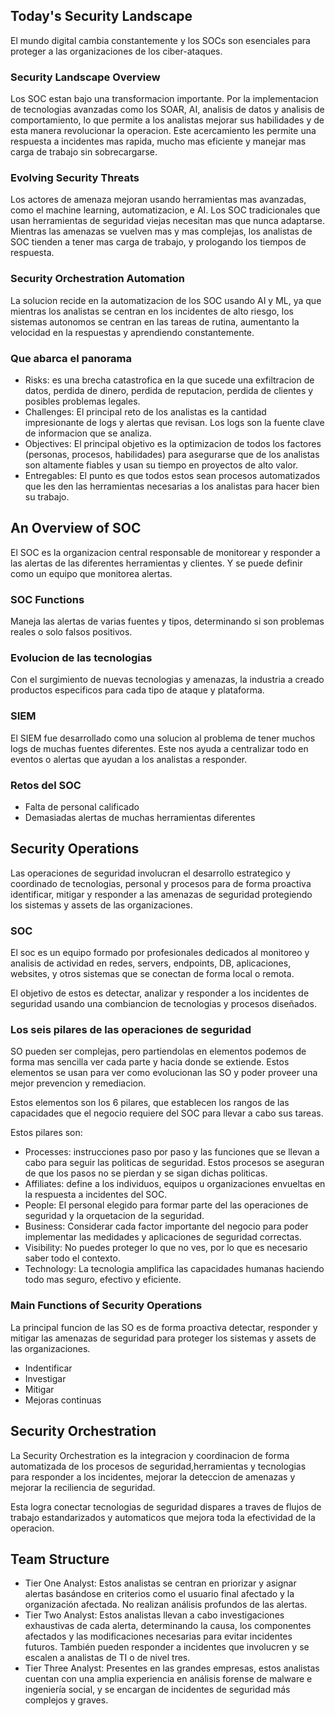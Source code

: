 ## Today's Security Landscape

El mundo digital cambia constantemente  y los SOCs son esenciales para proteger a las organizaciones de los ciber-ataques. 

### Security Landscape Overview

Los SOC estan bajo una transformacion importante. Por la implementacion de tecnologias avanzadas como los SOAR, AI, analisis de datos y analisis de comportamiento, lo que permite a los analistas mejorar sus habilidades y de esta manera revolucionar la operacion. Este acercamiento les permite una respuesta a incidentes mas rapida, mucho mas eficiente y manejar mas carga de trabajo sin sobrecargarse. 

### Evolving Security Threats

Los actores de amenaza mejoran usando herramientas mas avanzadas, como el machine learning, automatizacion, e AI. Los SOC tradicionales que usan herramientas de seguridad viejas necesitan mas que nunca adaptarse. Mientras las amenazas se vuelven mas y mas complejas, los analistas de SOC tienden a tener mas carga de trabajo, y prologando los tiempos de respuesta. 

### Security Orchestration Automation

La solucion recide en la automatizacion de los SOC usando AI y ML, ya que mientras los analistas se centran en los incidentes de alto riesgo, los sistemas autonomos se centran en las tareas de rutina, aumentanto la velocidad en la respuestas y aprendiendo constantemente. 

### Que abarca el panorama

* Risks: es una brecha catastrofica en la que sucede una exfiltracion de datos, perdida de dinero, perdida de reputacion, perdida de clientes y posibles problemas legales. 
* Challenges: El principal reto de los analistas es la cantidad impresionante de logs y alertas que revisan. Los logs son la fuente clave de informacion que se analiza. 
* Objectives: El principal objetivo es la optimizacion de todos los factores (personas, procesos, habilidades) para asegurarse que de los analistas son altamente fiables y usan su tiempo en proyectos de alto valor. 
* Entregables: El punto es que todos estos sean procesos automatizados que les den las herramientas necesarias a los analistas para hacer bien su trabajo. 

## An Overview of SOC

El SOC es la organizacion central responsable de monitorear y responder a las alertas de las diferentes herramientas y clientes. Y se puede definir como un equipo que monitorea alertas. 

### SOC Functions

Maneja las alertas de varias fuentes y tipos, determinando si son problemas reales o solo falsos positivos. 

### Evolucion de las tecnologias

Con el surgimiento de nuevas tecnologias y amenazas, la industria a creado productos especificos para cada tipo de ataque y plataforma. 

### SIEM

El SIEM fue desarrollado como una solucion al problema de tener muchos logs de muchas fuentes diferentes. Este nos ayuda a centralizar todo en eventos o alertas que ayudan a los analistas a responder. 

### Retos del SOC

* Falta de personal calificado
* Demasiadas alertas de muchas herramientas diferentes

## Security Operations

Las operaciones de seguridad involucran el desarrollo estrategico y coordinado de tecnologias, personal y procesos para de forma proactiva identificar, mitigar y responder a las amenazas de seguridad protegiendo los sistemas y assets de las organizaciones. 

### SOC

El soc es un equipo formado por profesionales dedicados al monitoreo y analisis de actividad en redes, servers, endpoints, DB, aplicaciones, websites, y otros sistemas que se conectan de forma local o remota. 

El objetivo de estos es detectar, analizar y responder a los incidentes de seguridad usando una combiancion de tecnologias y procesos diseñados. 

### Los seis pilares de las operaciones de seguridad

SO pueden ser complejas, pero partiendolas en elementos podemos de forma mas sencilla ver cada parte y hacia donde se extiende. Estos elementos se usan para ver como evolucionan las SO y poder proveer una mejor prevencion y remediacion. 

Estos elementos son los 6 pilares, que establecen los rangos de las capacidades que el negocio requiere del SOC para llevar a cabo sus tareas. 

Estos pilares son: 

* Processes: instrucciones paso por paso y las funciones que se llevan a cabo para seguir las politicas de seguridad. Estos procesos se aseguran de que los pasos no se pierdan y se sigan dichas politicas.
* Affiliates: define a los individuos, equipos u organizaciones envueltas en la respuesta a incidentes del SOC. 
* People: El personal elegido para formar parte del las operaciones de seguridad y la orquetacion de la seguridad. 
* Business: Considerar cada factor importante del negocio para poder implementar las medidades y aplicaciones de seguridad correctas. 
* Visibility: No puedes proteger lo que no ves, por lo que es necesario saber todo el contexto. 
* Technology: La tecnologia amplifica las capacidades humanas haciendo todo mas seguro, efectivo y eficiente. 

### Main Functions of Security Operations

La principal funcion de las SO es de forma proactiva detectar, responder y mitigar las amenazas de seguridad para proteger los sistemas y assets de las organizaciones. 

* Indentificar
* Investigar
* Mitigar
* Mejoras continuas

## Security Orchestration

La Security Orchestration es la integracion y coordinacion de forma automatizada de los procesos de seguridad,herramientas y tecnologias para responder a los incidentes, mejorar la deteccion de amenazas y mejorar la reciliencia de seguridad. 

Esta logra conectar tecnologias de seguridad dispares a traves de flujos de trabajo estandarizados y automaticos que mejora toda la efectividad de la operacion. 

## Team Structure

* Tier One Analyst: Estos analistas se centran en priorizar y asignar alertas basándose en criterios como el usuario final afectado y la organización afectada. No realizan análisis profundos de las alertas.
* Tier Two Analyst: Estos analistas llevan a cabo investigaciones exhaustivas de cada alerta, determinando la causa, los componentes afectados y las modificaciones necesarias para evitar incidentes futuros. También pueden responder a incidentes que involucren y se escalen a analistas de TI o de nivel tres.
* Tier Three Analyst: Presentes en las grandes empresas, estos analistas cuentan con una amplia experiencia en análisis forense de malware e ingeniería social, y se encargan de incidentes de seguridad más complejos y graves.


